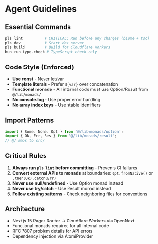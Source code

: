 # Agent Guidelines

## Essential Commands

```bash
pls lint          # CRITICAL: Run before any changes (biome + tsc)
pls dev           # Start dev server
pls build         # Build for Cloudflare Workers
bun run type-check # TypeScript check only
```

## Code Style (Enforced)

- **Use const** - Never let/var
- **Template literals** - Prefer `${var}` over concatenation
- **Functional monads** - All internal code must use Option/Result from `@/lib/monads/`
- **No console.log** - Use proper error handling
- **No array index keys** - Use stable identifiers

## Import Patterns

```typescript
import { Some, None, Opt } from '@/lib/monads/option';
import { Ok, Err, Res } from '@/lib/monads/result';
// @/ maps to src/
```

## Critical Rules

1. **Always run `pls lint` before committing** - Prevents CI failures
2. **Convert external APIs to monads** at boundaries: `Opt.fromNative()` or `.then(Ok).catch(Err)`
3. **Never use null/undefined** - Use Option monad instead
4. **Never use try/catch** - Use Result monad instead
5. **Follow existing patterns** - Check neighboring files for conventions

## Architecture

- Next.js 15 Pages Router → Cloudflare Workers via OpenNext
- Functional monads required for all internal code
- RFC 7807 problem details for API errors
- Dependency injection via AtomiProvider

